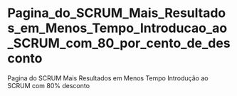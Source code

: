 # Pagina_do_SCRUM_Mais_Resultados_em_Menos_Tempo_Introducao_ao_SCRUM_com_80_por_cento_de_desconto
Pagina do SCRUM Mais Resultados em Menos Tempo Introdução ao SCRUM com 80% desconto
